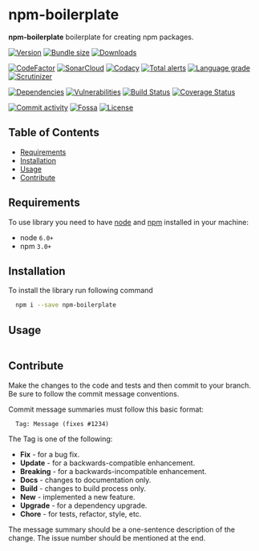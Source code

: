 # npm-boilerplate
**npm-boilerplate** boilerplate for creating npm packages.

[![Version][badge-vers]][npm]
[![Bundle size][npm-size-badge]][npm-size-url]
[![Downloads][npm-downloads-badge]][npm]

[![CodeFactor][codefactor-badge]][codefactor-url]
[![SonarCloud][sonarcloud-badge]][sonarcloud-url]
[![Codacy][codacy-badge]][codacy-url]
[![Total alerts][lgtm-alerts-badge]][lgtm-alerts-url]
[![Language grade][lgtm-lg-badge]][lgtm-lg-url]
[![Scrutinizer][scrutinizer-badge]][scrutinizer-url]

[![Dependencies][badge-deps]][npm]
[![Vulnerabilities][badge-vuln]](https://snyk.io/)
[![Build Status][badge-tests]][travis]
[![Coverage Status][badge-coverage]][url-coverage]

[![Commit activity][commit-activity-badge]][github]
[![Fossa][fossa-badge]][fossa-url]
[![License][badge-lic]][github]

## Table of Contents
  - [Requirements](#requirements)
  - [Installation](#installation)
  - [Usage](#usage)
  - [Contribute](#contribute)

## Requirements
To use library you need to have [node](https://nodejs.org) and [npm](https://www.npmjs.com) installed in your machine:

* node `6.0+`
* npm `3.0+`

## Installation

To install the library run following command

```bash
  npm i --save npm-boilerplate
```

## Usage

```javascript

```

## Contribute

Make the changes to the code and tests and then commit to your branch. Be sure to follow the commit message conventions.

Commit message summaries must follow this basic format:
```
  Tag: Message (fixes #1234)
```

The Tag is one of the following:
* **Fix** - for a bug fix.
* **Update** - for a backwards-compatible enhancement.
* **Breaking** - for a backwards-incompatible enhancement.
* **Docs** - changes to documentation only.
* **Build** - changes to build process only.
* **New** - implemented a new feature.
* **Upgrade** - for a dependency upgrade.
* **Chore** - for tests, refactor, style, etc.

The message summary should be a one-sentence description of the change. The issue number should be mentioned at the end.


[npm]: https://www.npmjs.com/package/npm-boilerplate
[github]: https://github.com/pustovitDmytro/npm-boilerplate
[travis]: https://travis-ci.org/pustovitDmytro/npm-boilerplate
[coveralls]: https://coveralls.io/github/pustovitDmytro/npm-boilerplate?branch=master
[badge-deps]: https://img.shields.io/david/pustovitDmytro/npm-boilerplate.svg
[badge-tests]: https://travis-ci.com/pustovitDmytro/npm-boilerplate.svg?branch=master
[badge-vuln]: https://img.shields.io/snyk/vulnerabilities/npm/npm-boilerplate.svg?style=popout
[badge-vers]: https://img.shields.io/npm/v/npm-boilerplate.svg
[badge-lic]: https://img.shields.io/github/license/pustovitDmytro/npm-boilerplate.svg
[badge-coverage]: https://coveralls.io/repos/github/pustovitDmytro/npm-boilerplate/badge.svg?branch=master
[url-coverage]: https://coveralls.io/github/pustovitDmytro/npm-boilerplate?branch=master

[codefactor-badge]: https://www.codefactor.io/repository/github/pustovitdmytro/npm-boilerplate/badge
[codefactor-url]: https://www.codefactor.io/repository/github/pustovitdmytro/npm-boilerplate

[fossa-badge]: https://app.fossa.com/api/projects/git%2Bgithub.com%2FpustovitDmytro%2Fnpm-boilerplate.svg?type=shield
[fossa-url]: https://app.fossa.com/projects/git%2Bgithub.com%2FpustovitDmytro%2Fnpm-boilerplate?ref=badge_shield

[commit-activity-badge]: https://img.shields.io/github/commit-activity/m/pustovitDmytro/npm-boilerplate

[scrutinizer-badge]: https://scrutinizer-ci.com/g/pustovitDmytro/npm-boilerplate/badges/quality-score.png?b=master
[scrutinizer-url]: https://scrutinizer-ci.com/g/pustovitDmytro/npm-boilerplate/?branch=master

[lgtm-lg-badge]: https://img.shields.io/lgtm/grade/javascript/g/pustovitDmytro/npm-boilerplate.svg?logo=lgtm&logoWidth=18
[lgtm-lg-url]: https://lgtm.com/projects/g/pustovitDmytro/npm-boilerplate/context:javascript

[lgtm-alerts-badge]: https://img.shields.io/lgtm/alerts/g/pustovitDmytro/npm-boilerplate.svg?logo=lgtm&logoWidth=18
[lgtm-alerts-url]: https://lgtm.com/projects/g/pustovitDmytro/npm-boilerplate/alerts/

[codacy-badge]: https://app.codacy.com/project/badge/Grade/8667aa23afaa4725854f098c4b5e8890
[codacy-url]: https://www.codacy.com/gh/pustovitDmytro/npm-boilerplate/dashboard?utm_source=github.com&amp;utm_medium=referral&amp;utm_content=pustovitDmytro/npm-boilerplate&amp;utm_campaign=Badge_Grade

[sonarcloud-badge]: https://sonarcloud.io/api/project_badges/measure?project=pustovitDmytro_npm-boilerplate&metric=alert_status
[sonarcloud-url]: https://sonarcloud.io/dashboard?id=pustovitDmytro_npm-boilerplate

[npm-downloads-badge]: https://img.shields.io/npm/dw/npm-boilerplate
[npm-size-badge]: https://img.shields.io/bundlephobia/min/npm-boilerplate
[npm-size-url]: https://bundlephobia.com/result?p=npm-boilerplate
